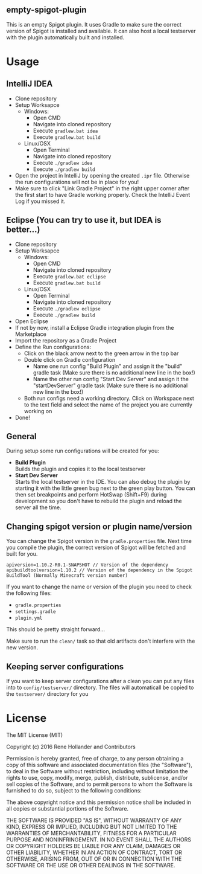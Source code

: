 empty-spigot-plugin
-------------------------------------------------
This is an empty Spigot plugin. It uses Gradle to make sure the correct version of Spigot is installed and available. It can also host a local testserver with the plugin automatically built and installed.

# Usage

## IntelliJ IDEA
- Clone repository
- Setup Worksapce
  - Windows:  
    - Open CMD
    - Navigate into cloned repository
    - Execute `gradlew.bat idea`
    - Execute `gradlew.bat build`
  - Linux/OSX
    - Open Terminal
    - Navigate into cloned repository
    - Execute `./gradlew idea`
    - Execute `./gradlew build`
- Open the project in IntelliJ by opening the created `.ipr` file. Otherwise the run configurations will not be in place for you!
- Make sure to click "Link Gradle Project" in the right upper corner after the first start to have Gradle working properly. Check the IntelliJ Event Log if you missed it.

## Eclipse (You can try to use it, but IDEA is better...)
- Clone repository
- Setup Worksapce
  - Windows:  
    - Open CMD
    - Navigate into cloned repository
    - Execute `gradlew.bat eclipse`
    - Execute `gradlew.bat build`
  - Linux/OSX
    - Open Terminal
    - Navigate into cloned repository
    - Execute `./gradlew eclipse`
    - Execute `./gradlew build`
- Open Eclipse
- If not by now, install a Eclipse Gradle integration plugin from the Marketplace
- Import the repository as a Gradle Project
- Define the Run configurations:
  - Click on the black arrow next to the green arrow in the top bar
  - Double click on Gradle configuration
    - Name one run config "Build Plugin" and assign it the "build" gradle task (Make sure there is no additional new line in the box!)
    - Name the other run config "Start Dev Server" and assign it the "startDevServer" gradle task (Make sure there is no additional new line in the box!)
  - Both run configs need a working directory. Click on Workspace next to the text field and select the name of the project you are currently working on
- Done!

## General
During setup some run configurations will be created for you:
- **Build Plugin**  
  Builds the plugin and copies it to the local testserver
- **Start Dev Server**  
  Starts the local testserver in the IDE. You can also debug the plugin by starting it with the little green bug next to the green play button. You can then set breakpoints and perform HotSwap (Shift+F9) during development so you don't have to rebuild the plugin and reload the server all the time.

## Changing spigot version or plugin name/version
You can change the Spigot version in the `gradle.properties` file. Next time you compile the plugin, the correct version of Spigot will be fetched and built for you.
```
apiversion=1.10.2-R0.1-SNAPSHOT // Version of the dependency
apibuildtoolversion=1.10.2 // Version of the dependency in the Spigot BuildTool (Normally Minecraft version number)
```

If you want to change the name or version of the plugin you need to check the following files:
- `gradle.properties`
- `settings.gradle`
- `plugin.yml`

This should be pretty straight forward...

Make sure to run the `clean/` task so that old artifacts don't interfere with the new version.

## Keeping server configurations
If you want to keep server configurations after a clean you can put any files into to `config/testserver/` directory. The files will automaticall be copied to the `testserver/` directory for you

# License
The MIT License (MIT)

Copyright (c) 2016 Rene Hollander and Contributors

Permission is hereby granted, free of charge, to any person obtaining a copy
of this software and associated documentation files (the "Software"), to deal
in the Software without restriction, including without limitation the rights
to use, copy, modify, merge, publish, distribute, sublicense, and/or sell
copies of the Software, and to permit persons to whom the Software is
furnished to do so, subject to the following conditions:

The above copyright notice and this permission notice shall be included in
all copies or substantial portions of the Software.

THE SOFTWARE IS PROVIDED "AS IS", WITHOUT WARRANTY OF ANY KIND, EXPRESS OR
IMPLIED, INCLUDING BUT NOT LIMITED TO THE WARRANTIES OF MERCHANTABILITY,
FITNESS FOR A PARTICULAR PURPOSE AND NONINFRINGEMENT. IN NO EVENT SHALL THE
AUTHORS OR COPYRIGHT HOLDERS BE LIABLE FOR ANY CLAIM, DAMAGES OR OTHER
LIABILITY, WHETHER IN AN ACTION OF CONTRACT, TORT OR OTHERWISE, ARISING FROM,
OUT OF OR IN CONNECTION WITH THE SOFTWARE OR THE USE OR OTHER DEALINGS IN
THE SOFTWARE.
